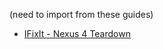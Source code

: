 (need to import from these guides)

* [IFixIt - Nexus 4 Teardown](http://www.ifixit.com/Teardown/Nexus+4+Teardown/11781/)
